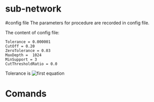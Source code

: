 # sub-network
#config file 
  The parameters for procedure are recorded in config file. 
  
The content of config file:
    
    Tolerance = 0.000001
    CutOff = 0.20
    ZeroTolerance = 0.03
    MaxDepth =  1024
    MinSupport = 3
    CutThresholdRatio = 0.0

Tolerance is 
   ![first equation](http://latex.codecogs.com/gif.download?%5Cfrac%7Bx%7D%7By%7D)
  
# Comands
